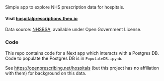 Simple app to explore NHS prescription data for hospitals. 

#### Visit [hospitalprescriptions.theo.io](//hospitalprescriptions.theo.io)

Data source: [NHSBSA](https://opendata.nhsbsa.net/dataset/secondary-care-medicines-data-indicative-price/), available under Open Government License. 

### Code

This repo contains code for a Next app which interacts with a Postgres DB. Code to populate the Postgres DB is in `PopulateDB.ipynb`.


See https://openprescribing.net/hospitals (but this project has no affiliation with them) for background on this data.

